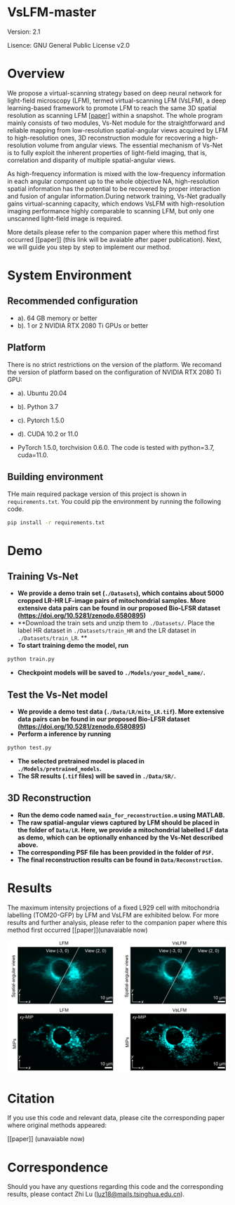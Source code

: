 # VsLFM-master

Version:    2.1

Lisence: GNU General Public License v2.0

# Overview

We propose a virtual-scanning strategy based on deep neural network for light-field microscopy (LFM), termed virtual-scanning LFM (VsLFM), a deep learning-based framework to promote LFM to reach the same 3D spatial resolution as scanning LFM [[paper]](https://www.cell.com/cell/fulltext/S0092-8674(21)00532-8) within a snapshot. The whole program mainly consists of two modules, Vs-Net module for the straightforward and reliable mapping from low-resolution spatial-angular views acquired by LFM to high-resolution ones, 3D reconstruction module for recovering a high-resolution volume from angular views. The essential mechanism of Vs-Net is to fully exploit the inherent properties of light-field imaging, that is, correlation and disparity of multiple spatial-angular views. 

As high-frequency information is mixed with the low-frequency information in each angular component up to the whole objective NA, high-resolution spatial information has the potential to be recovered by proper interaction and fusion of angular information.During network training, Vs-Net gradually gains virtual-scanning capacity, which endows VsLFM with high-resolution imaging performance highly comparable to scanning LFM, but only one unscanned light-field image is required. 

More details please refer to the companion paper where this method first occurred [[paper]] (this link will be avaiable after paper publication). Next, we will guide you step by step to implement our method.


# System Environment

## Recommended configuration
* a). 64 GB memory or better
* b). 1 or 2 NVIDIA RTX 2080 Ti GPUs or better

## Platform
There is no strict restrictions on the version of the platform. We recomand the version of platform based on the configuration of NVIDIA RTX 2080 Ti GPU:
* a). Ubuntu 20.04
* b). Python 3.7
* c). Pytorch 1.5.0
* d). CUDA 10.2 or 11.0 

* PyTorch 1.5.0, torchvision 0.6.0. The code is tested with python=3.7, cuda=11.0.


## Building environment
THe main required package version of this project is shown in `requirements.txt`. 
You could pip the environment by running the following code.
```bash
pip install -r requirements.txt
```

# Demo

## Training Vs-Net

* **We provide a demo train set (`./Datasets`), which contains about 5000 cropped LR-HR LF-image pairs of mitochondrial samples. More extensive data pairs can be found in our proposed Bio-LFSR dataset (https://doi.org/10.5281/zenodo.6580895)**
* **Download the train sets and unzip them to `./Datasets/`. Place the label HR dataset in `./Datasets/train_HR` and the LR dataset in `./Datasets/train_LR`. **
* **To start training demo the model, run**
```bash
python train.py
```
* **Checkpoint models will be saved to `./Models/your_model_name/`.**


## Test the Vs-Net model

* **We provide a demo test data (`./Data/LR/mito_LR.tif`). More extensive data pairs can be found in our proposed Bio-LFSR dataset (https://doi.org/10.5281/zenodo.6580895)**
* **Perform a inference by running**
```bash
python test.py
```
* **The selected pretrained model is placed in `./Models/pretrained_models`.** 
* **The SR results (`.tif` files) will be saved in `./Data/SR/`.**


## 3D Reconstruction

* **Run the demo code named `main_for_reconstruction.m` using MATLAB.**
* **The raw spatial-angular views captured by LFM should be placed in the folder of `Data/LR`. Here, we provide a mitochondrial labelled LF data as demo, which can be optionally enhanced by the Vs-Net described above.**
* **The corresponding PSF file has been provided in the folder of `PSF`.**
* **The final reconstruction results can be found in `Data/Reconstruction`.**

# Results

The maximum intensity projections of a fixed L929 cell with mitochondria labelling (TOM20-GFP) by LFM and VsLFM are exhibited below. For more results and further analysis, please refer to the companion paper where this method first occurred [[paper]](unavaiable now)

<img src="Images/Results.jpg">

# Citation

If you use this code and relevant data, please cite the corresponding paper where original methods appeared:

[[paper]] (unavaiable now)

# Correspondence

Should you have any questions regarding this code and the corresponding results, please contact Zhi Lu (luz18@mails.tsinghua.edu.cn).



